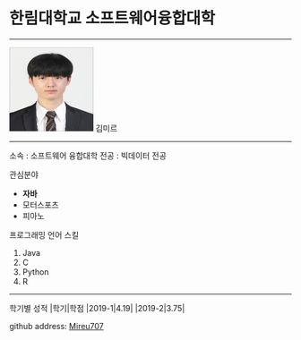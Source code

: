 # 한림대학교 소프트웨어융합대학
-----
<img src=Mireu.jpg height=150 width=150>
김미르

----

소속 : 소프트웨어 융합대학
전공 : 빅데이터 전공

관심분야   
* **자바**
* 모터스포츠
* 피아노

프로그래밍 언어 스킬
1. Java
2. C
3. Python
4. R

-------------

학기별 성적 
|학기|학점
|2019-1|4.19|
|2019-2|3.75|



github address: [Mireu707][github]

[github]:https://github.com/Mireu707
